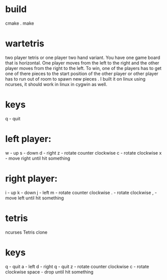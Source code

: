 # build
cmake .
make


# wartetris
two player tetris or one player two hand variant. You have one game board that is horizontal. One player moves from the left to the right and the other player moves from the right to the left. To win, one of the players has to get one of there pieces to the start position of the other player or other player has to run out of room to spawn new pieces .
I built it on linux using ncurses, it should work in linux in cygwin as well.

# keys
q - quit

# left player:
w - up
s - down
d - right
z - rotate counter clockwise
c - rotate clockwise
x - move right until hit something

# right player:
i - up
k - down 
j - left 
m - rotate counter clockwise
. - rotate clockwise
, - move left until hit something

# tetris
ncurses Tetris clone

# keys
q     - quit
a     - left
d     - right
q     - quit
z     - rotate counter clockwise
c     - rotate clockwise
space - drop until hit something
